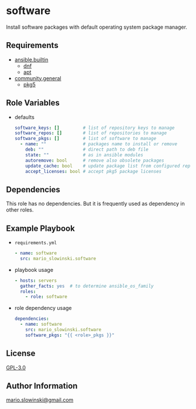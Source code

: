 software
=========

Install software packages with default operating system package manager.

Requirements
------------

* [ansible.builtin](https://docs.ansible.com/ansible/latest/collections/ansible/builtin/index.html)
  * [dnf](https://docs.ansible.com/ansible/latest/collections/ansible/builtin/dnf_module.html)
  * [apt](https://docs.ansible.com/ansible/latest/collections/ansible/builtin/apt_module.html)
* [community.general](https://docs.ansible.com/ansible/latest/collections/community/general/)
  * [pkg5](https://docs.ansible.com/ansible/latest/collections/community/general/pkg5_module.html)

Role Variables
--------------

* defaults

  ```yaml
  software_keys: []         # list of repository keys to manage
  software_repos: []        # list of repositories to manage
  software_pkgs: []         # list of software to manage
    - name: ""              # packages name to install or remove
      deb: ""               # direct path to deb file
      state: ""             # as in ansible modules
      autoremove: bool      # remove also obsolete packages
      update_cache: bool    # update package list from configured repo
      accept_licenses: bool # accept pkg5 package licenses
  ```

Dependencies
------------

This role has no dependencies. But it is frequently used as dependency in other roles.

Example Playbook
----------------

* `requirements.yml`

  ```yaml
  - name: software
    src: mario_slowinski.software
  ```

* playbook usage

  ```yaml
  - hosts: servers
    gather_facts: yes  # to determine ansible_os_family
    roles:
      - role: software
  ```

* role dependency usage

  ```yaml
  dependencies:
    - name: software
      src: mario_slowinski.software
      software_pkgs: "{{ <role>_pkgs }}"
  ```

License
-------

[GPL-3.0](https://www.gnu.org/licenses/gpl-3.0.html)

Author Information
------------------

[mario.slowinski@gmail.com](mailto:mario.slowinski@gmail.com)
